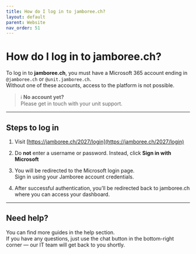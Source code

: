 ```yaml
---
title: How do I log in to jamboree.ch?
layout: default
parent: Website
nav_order: 51
---
```


# How do I log in to jamboree.ch?

To log in to **jamboree.ch**, you must have a Microsoft 365 account ending in `@jamboree.ch` or `@unit.jamboree.ch`.  
Without one of these accounts, access to the platform is not possible.

> ℹ️ **No account yet?**  
> Please get in touch with your unit support.

---

## Steps to log in

1. Visit [https://jamboree.ch/2027/login](https://jamboree.ch/2027/login)

2. Do **not** enter a username or password. Instead, click **Sign in with Microsoft**

3. You will be redirected to the Microsoft login page.  
   Sign in using your Jamboree account credentials.

4. After successful authentication, you’ll be redirected back to jamboree.ch where you can access your dashboard.

---

## Need help?

You can find more guides in the help section.  
If you have any questions, just use the chat button in the bottom-right corner — our IT team will get back to you shortly.
